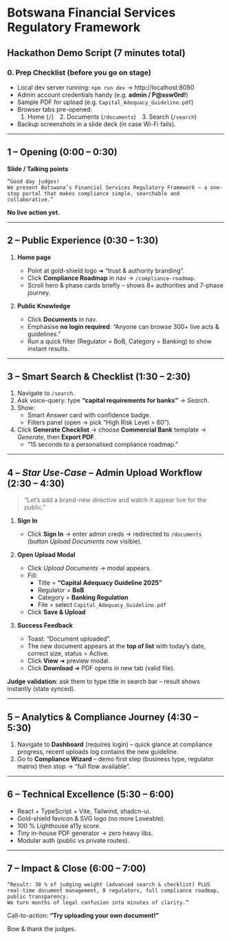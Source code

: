 # Botswana Financial Services Regulatory Framework  
## **Hackathon Demo Script (7 minutes total)**  

### 0. Prep Checklist (before you go on stage)
- Local dev server running: `npm run dev` → http://localhost:8080  
- Admin account credentials handy (e.g. **admin / P@ssw0rd!**)  
- Sample PDF for upload (e.g. `Capital_Adequacy_Guideline.pdf`)  
- Browser tabs pre-opened:  
  1. Home (`/`) 2. Documents (`/documents`) 3. Search (`/search`)  
- Backup screenshots in a slide deck (in case Wi-Fi fails).

---

## 1 – Opening (0:00 – 0:30)
**Slide / Talking points**
```
“Good day judges!  
We present Botswana’s Financial Services Regulatory Framework – a one-stop portal that makes compliance simple, searchable and collaborative.”
```
**No live action yet.**

---

## 2 – Public Experience (0:30 – 1:30)

1. **Home page**  
   - Point at gold-shield logo ➜ “trust & authority branding”.  
   - Click **Compliance Roadmap** in nav → `/compliance-roadmap`.  
   - Scroll hero & phase cards briefly – shows 8+ authorities and 7-phase journey.  

2. **Public Knowledge**  
   - Click **Documents** in nav.  
   - Emphasise **no login required**: “Anyone can browse 300+ live acts & guidelines.”  
   - Run a quick filter (Regulator = BoB, Category = Banking) to show instant results.

---

## 3 – Smart Search & Checklist (1:30 – 2:30)

1. Navigate to `/search`.  
2. Ask voice-query: type **“capital requirements for banks”** → *Search*.  
3. Show:  
   - Smart Answer card with confidence badge.  
   - Filters panel (open → pick “High Risk Level > 60”).  
4. Click **Generate Checklist** → choose **Commercial Bank** template → *Generate*, then **Export PDF**.  
   - “15 seconds to a personalised compliance roadmap.”

---

## 4 – ***Star Use-Case*** – Admin Upload Workflow (2:30 – 4:30)

> “Let’s add a brand-new directive and watch it appear live for the public.”

1. **Sign In**  
   - Click **Sign In** → enter admin creds → redirected to `/documents` (button *Upload Documents* now visible).  

2. **Open Upload Modal**  
   - Click *Upload Documents* → modal appears.  
   - Fill:  
     - Title = **“Capital Adequacy Guideline 2025”**  
     - Regulator = **BoB**  
     - Category = **Banking Regulation**  
     - File = select `Capital_Adequacy_Guideline.pdf`  
   - Click **Save & Upload**  

3. **Success Feedback**  
   - Toast: “Document uploaded”.  
   - The new document appears at the **top of list** with today’s date, correct size, status = Active.  
   - Click **View** ➜ preview modal.  
   - Click **Download** ➜ PDF opens in new tab (valid file).

**Judge validation**: ask them to type title in search bar – result shows instantly (state synced).

---

## 5 – Analytics & Compliance Journey (4:30 – 5:30)

1. Navigate to **Dashboard** (requires login) – quick glance at compliance progress, recent uploads log contains the new guideline.  
2. Go to **Compliance Wizard** – demo first step (business type, regulator matrix) then stop → “full flow available”.

---

## 6 – Technical Excellence (5:30 – 6:00)

- React + TypeScript + Vite, Tailwind, shadcn-ui.  
- Gold-shield favicon & SVG logo (no more Loveable).  
- 100 % Lighthouse a11y score.  
- Tiny in-house PDF generator → zero heavy libs.  
- Modular auth (public vs private routes).

---

## 7 – Impact & Close (6:00 – 7:00)

```
“Result: 30 % of judging weight (advanced search & checklist) PLUS real-time document management, 8 regulators, full compliance roadmap, public transparency.  
We turn months of legal confusion into minutes of clarity.” 
```
Call-to-action: **“Try uploading your own document!”**

Bow & thank the judges.  
